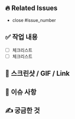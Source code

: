 <!-- PR 제목은 관련 이슈번호의 제목과 동일한 제목!! -->

<!-- 제목은 [ 페이지명 ] 내용 으로 작성합니다  -->
<!-- ex) [ Main ] 메인 뷰 구현 -->

## 🔥 Related Issues

- close #issue_number

## ✅ 작업 내용

- [ ] 체크리스트
- [ ] 체크리스트

## 📸 스크린샷 / GIF / Link

## 📌 이슈 사항

## ✍ 궁금한 것
